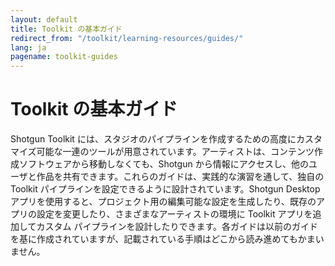 ```yaml
---
layout: default
title: Toolkit の基本ガイド
redirect_from: "/toolkit/learning-resources/guides/"
lang: ja
pagename: toolkit-guides
---
```


# Toolkit の基本ガイド

Shotgun Toolkit には、スタジオのパイプラインを作成するための高度にカスタマイズ可能な一連のツールが用意されています。アーティストは、コンテンツ作成ソフトウェアから移動しなくても、Shotgun から情報にアクセスし、他のユーザと作品を共有できます。これらのガイドは、実践的な演習を通して、独自の Toolkit パイプラインを設定できるように設計されています。Shotgun Desktop アプリを使用すると、プロジェクト用の編集可能な設定を生成したり、既存のアプリの設定を変更したり、さまざまなアーティストの環境に Toolkit アプリを追加してカスタム パイプラインを設計したりできます。各ガイドは以前のガイドを基に作成されていますが、記載されている手順はどこから読み進めてもかまいません。

